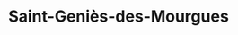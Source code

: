 ---
title: Saint-Geniès-des-Mourgues
url: /saint-genies-des-mourgues/
latitude: 43.698
longitude: 4.036
---